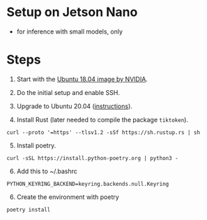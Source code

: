 # Setup on Jetson Nano

- for inference with small models, only

# Steps

1. Start with the [Ubuntu 18.04 image by NVIDIA](https://developer.nvidia.com/embedded/learn/get-started-jetson-nano-devkit#write).

2. Do the initial setup and enable SSH.

3. Upgrade to Ubuntu 20.04 ([instructions](https://qengineering.eu/install-ubuntu-20.04-on-jetson-nano.html)).

4. Install Rust (later needed to compile the package `tiktoken`).

```shell
curl --proto '=https' --tlsv1.2 -sSf https://sh.rustup.rs | sh
```

5. Install poetry.

```shell
curl -sSL https://install.python-poetry.org | python3 -
```

6. Add this to ~/.bashrc

```shell
PYTHON_KEYRING_BACKEND=keyring.backends.null.Keyring
```

6. Create the environment with poetry

```shell
poetry install
```

